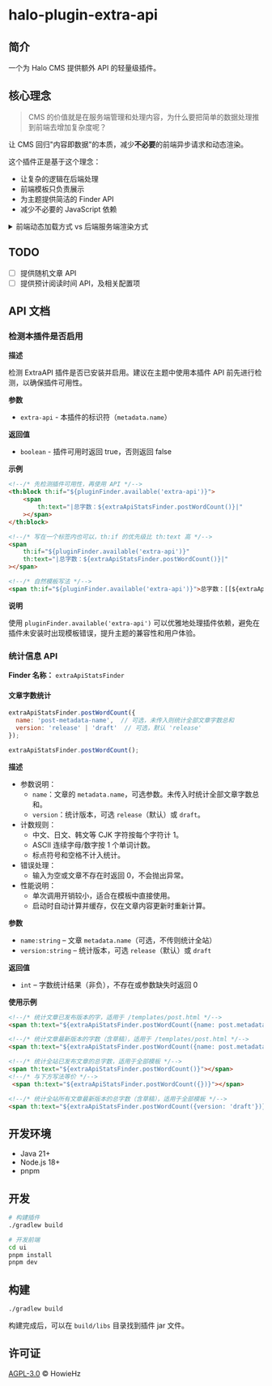 # halo-plugin-extra-api

## 简介

一个为 Halo CMS 提供额外 API 的轻量级插件。

## 核心理念

> CMS 的价值就是在服务端管理和处理内容，为什么要把简单的数据处理推到前端去增加复杂度呢？

让 CMS 回归"内容即数据"的本质，减少**不必要**的前端异步请求和动态渲染。

这个插件正是基于这个理念：
- 让复杂的逻辑在后端处理
- 前端模板只负责展示
- 为主题提供简洁的 Finder API
- 减少不必要的 JavaScript 依赖

<details><summary>前端动态加载方式 vs 后端服务端渲染方式</summary>

| 对比维度 | 前端动态加载方式 | 后端服务端渲染方式 |
|---------|-----------------|-------------------|
| **性能表现** | ❌ 需要额外 HTTP 请求，增加延迟 | ✅ 服务端渲染，一次性输出 |
| **用户体验** | ❌ 页面闪烁，先显示占位符后填充数据 | ✅ 内容立即可见，无加载状态 |
| **SEO 友好** | ❌ 搜索引擎难以抓取动态内容 | ✅ 服务端渲染，完全 SEO 友好 |
| **错误处理** | ❌ 需要处理网络失败、超时等异常 | ✅ 服务端统一异常处理，减轻主题作者心智负担 |
| **开发复杂度** | ❌ 需要编写 JS 代码、状态管理、DOM 操作 | ✅ 模板中直接调用，代码简洁 |
| **缓存策略** | ❌ 需要前端缓存逻辑或重复请求 | ✅ 可利用模板缓存和服务端缓存 |
| **首屏渲染 (FCP)** | ❌ 需要等待 JS 执行和 API 响应 | ✅ HTML 直接包含内容，渲染更快 |
| **最大内容绘制 (LCP)** | ❌ 动态内容加载延迟主要内容显示 | ✅ 关键内容随页面一起渲染 |
| **累积布局偏移 (CLS)** | ❌ 内容异步加载可能导致页面跳动 | ✅ 静态布局，无意外的布局变化 |
| **交互响应 (INP)** | ❌ JS 执行和 DOM 操作影响交互性能 | ✅ 减少 JS 负担，交互更流畅 |

</details>

## TODO

- [ ] 提供随机文章 API
- [ ] 提供预计阅读时间 API，及相关配置项

## API 文档

### 检测本插件是否启用

**描述**

检测 ExtraAPI 插件是否已安装并启用。建议在主题中使用本插件 API 前先进行检测，以确保插件可用性。

**参数**
- `extra-api` - 本插件的标识符（`metadata.name`）

**返回值**
- `boolean` - 插件可用时返回 true，否则返回 false

**示例**
```html
<!--/* 先检测插件可用性，再使用 API */-->
<th:block th:if="${pluginFinder.available('extra-api')}">
    <span 
        th:text="|总字数：${extraApiStatsFinder.postWordCount()}|"
    ></span>
</th:block>

<!--/* 写在一个标签内也可以，th:if 的优先级比 th:text 高 */-->
<span
    th:if="${pluginFinder.available('extra-api')}"
    th:text="|总字数：${extraApiStatsFinder.postWordCount()}|"
></span>

<!--/* 自然模板写法 */-->
<span th:if="${pluginFinder.available('extra-api')}">总字数：[[${extraApiStatsFinder.postWordCount()}]]</span>
```

**说明**

使用 `pluginFinder.available('extra-api')` 可以优雅地处理插件依赖，避免在插件未安装时出现模板错误，提升主题的兼容性和用户体验。

### 统计信息 API

**Finder 名称：** `extraApiStatsFinder`

#### 文章字数统计

```javascript
extraApiStatsFinder.postWordCount({
  name: 'post-metadata-name',  // 可选，未传入则统计全部文章字数总和
  version: 'release' | 'draft'  // 可选，默认 'release'
});
```

```javascript
extraApiStatsFinder.postWordCount();
```

**描述**

- 参数说明：
  - `name`：文章的 `metadata.name`，可选参数。未传入时统计全部文章字数总和。
  - `version`：统计版本，可选 `release`（默认）或 `draft`。
- 计数规则：
  - 中文、日文、韩文等 CJK 字符按每个字符计 1。
  - ASCII 连续字母/数字按 1 个单词计数。
  - 标点符号和空格不计入统计。
- 错误处理：
  - 输入为空或文章不存在时返回 0，不会抛出异常。
- 性能说明：
  - 单次调用开销较小，适合在模板中直接使用。
  - 启动时自动计算并缓存，仅在文章内容更新时重新计算。

**参数**
- `name:string` – 文章 `metadata.name`（可选，不传则统计全站）
- `version:string` – 统计版本，可选 `release`（默认）或 `draft`

**返回值**
- `int` – 字数统计结果（非负），不存在或参数缺失时返回 0

**使用示例**
```html
<!--/* 统计文章已发布版本的字，适用于 /templates/post.html */-->
<span th:text="${extraApiStatsFinder.postWordCount({name: post.metadata.name})}"></span>

<!--/* 统计文章最新版本的字数（含草稿），适用于 /templates/post.html */-->
<span th:text="${extraApiStatsFinder.postWordCount({name: post.metadata.name, version: 'draft'})}"></span>

<!--/* 统计全站已发布文章的总字数，适用于全部模板 */-->
<span th:text="${extraApiStatsFinder.postWordCount()}"></span>
<!--/* 与下方写法等价 */-->
 <span th:text="${extraApiStatsFinder.postWordCount({})}"></span>

<!--/* 统计全站所有文章最新版本的总字数（含草稿），适用于全部模板 */-->
<span th:text="${extraApiStatsFinder.postWordCount({version: 'draft'})}"></span>
```

## 开发环境

- Java 21+
- Node.js 18+
- pnpm

## 开发

```bash
# 构建插件
./gradlew build

# 开发前端
cd ui
pnpm install
pnpm dev
```

## 构建

```bash
./gradlew build
```

构建完成后，可以在 `build/libs` 目录找到插件 jar 文件。

## 许可证

[AGPL-3.0](./LICENSE) © HowieHz
